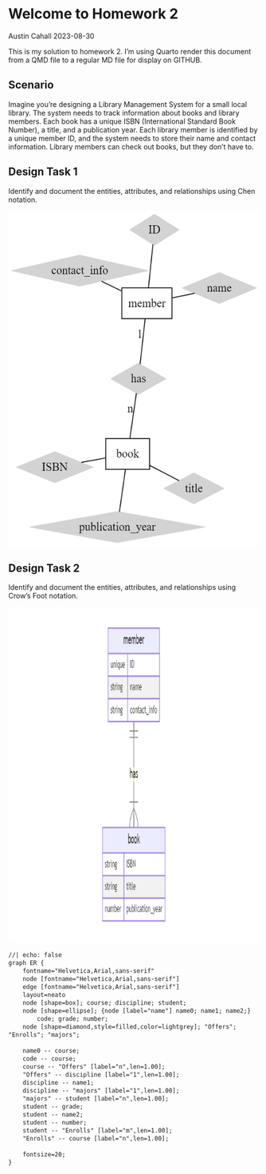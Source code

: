 # Welcome to Homework 2
Austin Cahall
2023-08-30

This is my solution to homework 2. I’m using Quarto render this document
from a QMD file to a regular MD file for display on GITHUB.

## Scenario

Imagine you’re designing a Library Management System for a small local
library. The system needs to track information about books and library
members. Each book has a unique ISBN (International Standard Book
Number), a title, and a publication year. Each library member is
identified by a unique member ID, and the system needs to store their
name and contact information. Library members can check out books, but
they don’t have to.

## Design Task 1

Identify and document the entities, attributes, and relationships using
Chen notation.

<div>

<div>

<img src="chen.png"
style="width:7in;height:7in" />

</div>

</div>

## Design Task 2

Identify and document the entities, attributes, and relationships using Crow’s Foot notation.

<div>

<img src="crows_feet.png"
style="width:8in;height:7in" />

</div>

```{dot}
//| echo: false
graph ER {
	fontname="Helvetica,Arial,sans-serif"
	node [fontname="Helvetica,Arial,sans-serif"]
	edge [fontname="Helvetica,Arial,sans-serif"]
	layout=neato
	node [shape=box]; course; discipline; student;
	node [shape=ellipse]; {node [label="name"] name0; name1; name2;}
		code; grade; number;
	node [shape=diamond,style=filled,color=lightgrey]; "Offers"; "Enrolls"; "majors";

	name0 -- course;
	code -- course;
	course -- "Offers" [label="n",len=1.00];
	"Offers" -- discipline [label="1",len=1.00];
	discipline -- name1;
	discipline -- "majors" [label="1",len=1.00];
	"majors" -- student [label="n",len=1.00];
	student -- grade;
	student -- name2;
	student -- number;
	student -- "Enrolls" [label="m",len=1.00];
	"Enrolls" -- course [label="n",len=1.00];

	fontsize=20;
}
```
